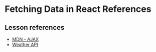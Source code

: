 <h1>
  <span class="headline">Fetching Data in React</span>
  <span class="subhead">References</span>
</h1>

## Lesson references

- [MDN - AJAX](https://developer.mozilla.org/en-US/docs/Glossary/AJAX)
- [Weather API](https://www.weatherapi.com/)